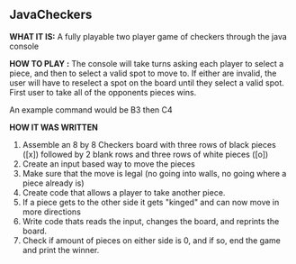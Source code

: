 ## JavaCheckers

**WHAT IT IS:** A fully playable two player game of checkers through the java console

**HOW TO PLAY :** The console will take turns asking each player to select a piece, and then to select a valid spot to move to. If either are invalid, the user will have to reselect a spot on the board until they select a valid spot. First user to take all of the opponents pieces wins.

An example command would be B3 then C4

**HOW IT WAS WRITTEN**

1.  Assemble an 8 by 8 Checkers board with three rows of black pieces ([x]) followed by 2 blank rows and three rows of white pieces ([o])
2.  Create an input based way to move the pieces
3.  Make sure that the move is legal (no going into walls, no going where a piece already is)
4.  Create code that allows a player to take another piece.
5.  If a piece gets to the other side it gets "kinged" and can now move in more directions
6.  Write code thats reads the input, changes the board, and reprints the board.
7.  Check if amount of pieces on either side is 0, and if so, end the game and print the winner.

